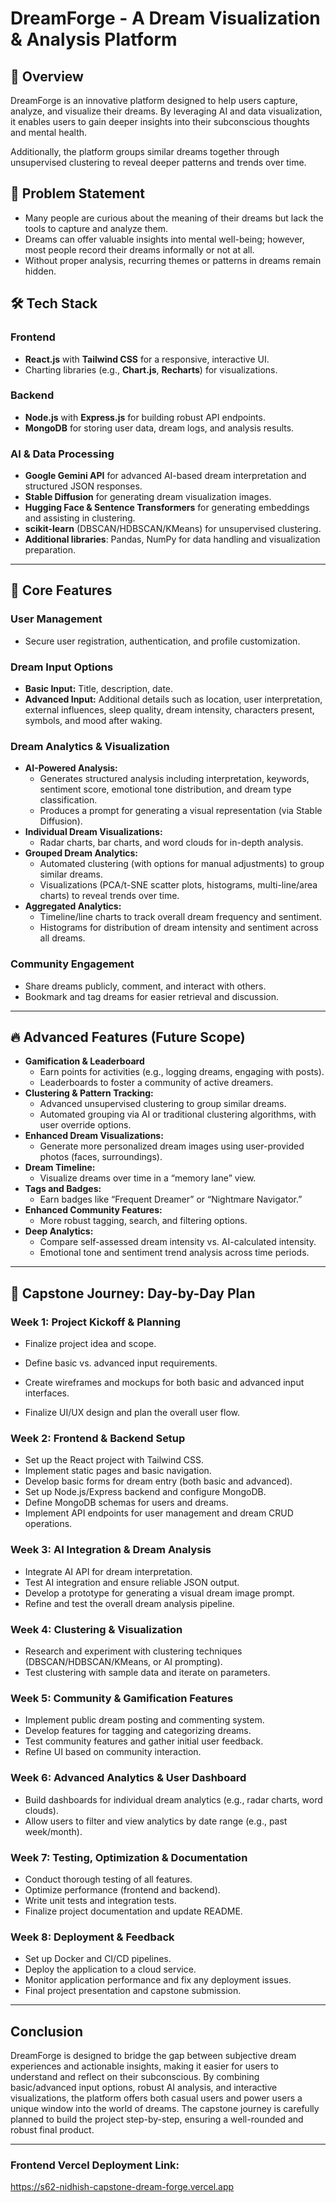 # DreamForge - A Dream Visualization & Analysis Platform

## 🚀 Overview

DreamForge is an innovative platform designed to help users capture, analyze, and visualize their dreams. By leveraging AI and data visualization, it enables users to gain deeper insights into their subconscious thoughts and mental health.

Additionally, the platform groups similar dreams together through unsupervised clustering to reveal deeper patterns and trends over time.

## 🎯 Problem Statement

- Many people are curious about the meaning of their dreams but lack the tools to capture and analyze them.
- Dreams can offer valuable insights into mental well-being; however, most people record their dreams informally or not at all.
- Without proper analysis, recurring themes or patterns in dreams remain hidden.

## 🛠️ Tech Stack

### **Frontend**

- **React.js** with **Tailwind CSS** for a responsive, interactive UI.
- Charting libraries (e.g., **Chart.js**, **Recharts**) for visualizations.

### **Backend**

- **Node.js** with **Express.js** for building robust API endpoints.
- **MongoDB** for storing user data, dream logs, and analysis results.

### **AI & Data Processing**

- **Google Gemini API** for advanced AI-based dream interpretation and structured JSON responses.
- **Stable Diffusion** for generating dream visualization images.
- **Hugging Face & Sentence Transformers** for generating embeddings and assisting in clustering.
- **scikit-learn** (DBSCAN/HDBSCAN/KMeans) for unsupervised clustering.
- **Additional libraries**: Pandas, NumPy for data handling and visualization preparation.

---

## 🌟 Core Features

### **User Management**

- Secure user registration, authentication, and profile customization.

### **Dream Input Options**

- **Basic Input:** Title, description, date.
- **Advanced Input:** Additional details such as location, user interpretation, external influences, sleep quality, dream intensity, characters present, symbols, and mood after waking.

### **Dream Analytics & Visualization**

- **AI-Powered Analysis:**
  - Generates structured analysis including interpretation, keywords, sentiment score, emotional tone distribution, and dream type classification.
  - Produces a prompt for generating a visual representation (via Stable Diffusion).
- **Individual Dream Visualizations:**
  - Radar charts, bar charts, and word clouds for in-depth analysis.
- **Grouped Dream Analytics:**
  - Automated clustering (with options for manual adjustments) to group similar dreams.
  - Visualizations (PCA/t-SNE scatter plots, histograms, multi-line/area charts) to reveal trends over time.
- **Aggregated Analytics:**
  - Timeline/line charts to track overall dream frequency and sentiment.
  - Histograms for distribution of dream intensity and sentiment across all dreams.

### **Community Engagement**

- Share dreams publicly, comment, and interact with others.
- Bookmark and tag dreams for easier retrieval and discussion.

---

## 🔥 Advanced Features (Future Scope)

- **Gamification & Leaderboard**
  - Earn points for activities (e.g., logging dreams, engaging with posts).
  - Leaderboards to foster a community of active dreamers.
- **Clustering & Pattern Tracking:**
  - Advanced unsupervised clustering to group similar dreams.
  - Automated grouping via AI or traditional clustering algorithms, with user override options.
- **Enhanced Dream Visualizations:**
  - Generate more personalized dream images using user-provided photos (faces, surroundings).
- **Dream Timeline:**
  - Visualize dreams over time in a “memory lane” view.
- **Tags and Badges:**
  - Earn badges like “Frequent Dreamer” or “Nightmare Navigator.”
- **Enhanced Community Features:**
  - More robust tagging, search, and filtering options.
- **Deep Analytics:**
  - Compare self-assessed dream intensity vs. AI-calculated intensity.
  - Emotional tone and sentiment trend analysis across time periods.

---

## 📅 Capstone Journey: Day-by-Day Plan

### **Week 1: Project Kickoff & Planning**

- Finalize project idea and scope.
- Define basic vs. advanced input requirements.

- Create wireframes and mockups for both basic and advanced input interfaces.

- Finalize UI/UX design and plan the overall user flow.

### **Week 2: Frontend & Backend Setup**

- Set up the React project with Tailwind CSS.
- Implement static pages and basic navigation.
- Develop basic forms for dream entry (both basic and advanced).
- Set up Node.js/Express backend and configure MongoDB.
- Define MongoDB schemas for users and dreams.
- Implement API endpoints for user management and dream CRUD operations.

### **Week 3: AI Integration & Dream Analysis**

- Integrate AI API for dream interpretation.
- Test AI integration and ensure reliable JSON output.
- Develop a prototype for generating a visual dream image prompt.
- Refine and test the overall dream analysis pipeline.

### **Week 4: Clustering & Visualization**

- Research and experiment with clustering techniques (DBSCAN/HDBSCAN/KMeans, or AI prompting).
- Test clustering with sample data and iterate on parameters.

### **Week 5: Community & Gamification Features**

- Implement public dream posting and commenting system.
- Develop features for tagging and categorizing dreams.
- Test community features and gather initial user feedback.
- Refine UI based on community interaction.

### **Week 6: Advanced Analytics & User Dashboard**

- Build dashboards for individual dream analytics (e.g., radar charts, word clouds).
- Allow users to filter and view analytics by date range (e.g., past week/month).

### **Week 7: Testing, Optimization & Documentation**

- Conduct thorough testing of all features.
- Optimize performance (frontend and backend).
- Write unit tests and integration tests.
- Finalize project documentation and update README.

### **Week 8: Deployment & Feedback**

- Set up Docker and CI/CD pipelines.
- Deploy the application to a cloud service.
- Monitor application performance and fix any deployment issues.
- Final project presentation and capstone submission.

---

## Conclusion

DreamForge is designed to bridge the gap between subjective dream experiences and actionable insights, making it easier for users to understand and reflect on their subconscious. By combining basic/advanced input options, robust AI analysis, and interactive visualizations, the platform offers both casual users and power users a unique window into the world of dreams. The capstone journey is carefully planned to build the project step-by-step, ensuring a well-rounded and robust final product.

---

### Frontend Vercel Deployment Link:

https://s62-nidhish-capstone-dream-forge.vercel.app
